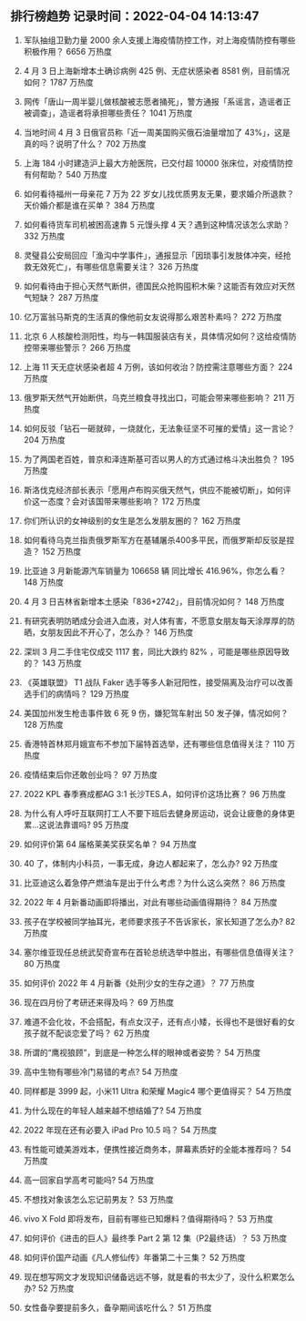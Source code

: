 
## 排行榜趋势 记录时间：2022-04-04 14:13:47
  
  1. 军队抽组卫勤力量 2000 余人支援上海疫情防控工作，对上海疫情防控有哪些积极作用？ 6656 万热度
    
  2. 4 月 3 日上海新增本土确诊病例 425 例、无症状感染者 8581 例，目前情况如何？ 1787 万热度
    
  3. 网传「唐山一周半婴儿做核酸被志愿者捅死」，警方通报「系谣言，造谣者正被调查」，造谣者将承担哪些责任？ 1041 万热度
    
  4. 当地时间 4 月 3 日俄官员称「近一周美国购买俄石油量增加了 43%」，这是真的吗？说明了什么？ 702 万热度
    
  5. 上海 184 小时建造沪上最大方舱医院，已交付超 10000 张床位，对疫情防控有何帮助？ 540 万热度
    
  6. 如何看待福州一母亲花 7 万为 22 岁女儿找优质男友无果，要求婚介所退款？天价婚介都是谁在买单？ 384 万热度
    
  7. 如何看待货车司机被困高速靠 5 元馒头撑 4 天？遇到这种情况该怎么求助？ 332 万热度
    
  8. 灵璧县公安局回应「渔沟中学事件」，通报显示「因琐事引发肢体冲突，经抢救无效死亡」，有哪些信息需要关注？ 326 万热度
    
  9. 如何看待由于担心天然气断供，德国民众抢购囤积木柴？这能否有效应对天然气短缺？ 287 万热度
    
  10. 亿万富翁马斯克的生活真的像他前女友说得那么艰苦朴素吗？ 272 万热度
    
  11. 北京 6 人核酸检测阳性，均与一韩国服装店有关，具体情况如何？这给疫情防控带来哪些警示？ 266 万热度
    
  12. 上海 11 天无症状感染者超 4 万例，该如何收治？防控需注意哪些方面？ 224 万热度
    
  13. 俄罗斯天然气开始断供，乌克兰粮食寻找出口，可能会带来哪些影响？ 211 万热度
    
  14. 如何反驳「钻石一砸就碎，一烧就化，无法象征坚不可摧的爱情」这一言论？ 204 万热度
    
  15. 为了两国老百姓，普京和泽连斯基可否以男人的方式通过格斗决出胜负？ 195 万热度
    
  16. 斯洛伐克经济部长表示「愿用卢布购买俄天然气，供应不能被切断」，如何评价这一态度？会对该国带来哪些影响？ 172 万热度
    
  17. 你们所认识的女神级别的女生是怎么发朋友圈的？ 162 万热度
    
  18. 如何看待乌克兰指责俄罗斯军方在基辅屠杀400多平民，而俄罗斯却反驳是捏造？ 152 万热度
    
  19. 比亚迪 3 月新能源汽车销量为 106658 辆 同比增长 416.96%，你怎么看？ 148 万热度
    
  20. 4 月 3 日吉林省新增本土感染「836+2742」，目前情况如何？ 148 万热度
    
  21. 有研究表明防晒成分会进入血液，对人体有害，不愿意女朋友每天涂厚厚的防晒，女朋友因此不开心了，怎么办？ 146 万热度
    
  22. 深圳 3 月二手住宅仅成交 1117 套，同比大跌约 82% ，可能是哪些原因导致的？ 143 万热度
    
  23. 《英雄联盟》 T1 战队 Faker 选手等多人新冠阳性，接受隔离及治疗可以改善选手们的病情吗？ 129 万热度
    
  24. 美国加州发生枪击事件致 6 死 9 伤，嫌犯驾车射出 50 发子弹，情况如何？ 128 万热度
    
  25. 香港特首林郑月娥宣布不参加下届特首选举，还有哪些信息值得关注？ 110 万热度
    
  26. 疫情结束后你还敢创业吗？ 97 万热度
    
  27. 2022 KPL 春季赛成都AG 3:1 长沙TES.A，如何评价这场比赛？ 96 万热度
    
  28. 为什么有人呼吁互联网打工人不要下班后去健身房运动，说会让疲惫的身体更累…这说法靠谱吗? 95 万热度
    
  29. 如何评价第 64 届格莱美奖获奖名单？ 94 万热度
    
  30. 40 了，体制内小科员，一事无成，身边人都起来了，怎么办? 92 万热度
    
  31. 比亚迪这么着急停产燃油车是出于什么考虑？为什么这么突然？ 86 万热度
    
  32. 2022 年 4 月新番动画即将播出，对此有哪些动画值得期待？ 84 万热度
    
  33. 孩子在学校被同学抽耳光，老师要求孩子不告诉家长，家长知道了怎么办? 82 万热度
    
  34. 塞尔维亚现任总统武契奇宣布在首轮总统选举中胜出，有哪些信息值得关注？ 80 万热度
    
  35. 如何评价 2022 年 4 月新番《处刑少女的生存之道》？ 77 万热度
    
  36. 现在四月份了考研还来得及吗？ 69 万热度
    
  37. 难道不会化妆，不会搭配，有点女汉子，还有点小矮，长得也不是很好看的女孩子就不配谈恋爱了吗？ 62 万热度
    
  38. 所谓的“鹰视狼顾”，到底是一种怎么样的眼神或者姿势？ 54 万热度
    
  39. 高中生物有哪些冷门易错的考点? 54 万热度
    
  40. 同样都是 3999 起，小米11 Ultra 和荣耀 Magic4 哪个更值得买？ 54 万热度
    
  41. 为什么现在的年轻人越来越不想结婚了? 54 万热度
    
  42. 2022 年现在还有必要入 iPad Pro 10.5 吗？ 54 万热度
    
  43. 有性能可媲美游戏本，便携性接近商务本，屏幕素质好的全能本推荐吗？ 54 万热度
    
  44. 高一回家自学高考可能吗? 54 万热度
    
  45. 不想找对象该怎么忘记前男友？ 53 万热度
    
  46. vivo X Fold 即将发布，目前有哪些已知爆料？值得期待吗？ 53 万热度
    
  47. 如何评价《进击的巨人》最终季 Part 2 第 12 集（P2最终话）？ 53 万热度
    
  48. 如何评价国产动画《凡人修仙传》年番第二十三集？ 52 万热度
    
  49. 现在想写网文才发现知识储备远远不够，就是看的书太少了，没什么积累怎么办? 52 万热度
    
  50. 女性备孕要提前多久，备孕期间该吃什么？ 51 万热度
    